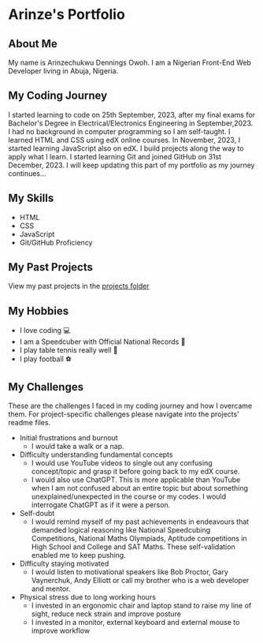 # Arinze's Portfolio
## About Me
My name is Arinzechukwu Dennings Owoh. I am a Nigerian Front-End Web Developer living in Abuja, Nigeria.
## My Coding Journey
I started learning to code on 25th September, 2023, after my final exams for Bachelor's Degree in Electrical/Electronics Engineering in September,2023. I had no background in computer programming so I am self-taught. I learned HTML and CSS using edX online courses. In November, 2023, I started learning JavaScript also on edX. I build projects along the way to apply what I learn. I started learning Git and joined GitHub on 31st December, 2023. I will keep updating this part of my portfolio as my journey continues...
## My Skills
* HTML
* CSS
* JavaScript
* Git/GitHub Proficiency
## My Past Projects
View my past projects in the [projects folder](projects)
## My Hobbies
* I love coding 💻
* I am a Speedcuber with Official National Records 🧠
* I play table tennis really well 🏓
* I play football ⚽
## My Challenges
These are the challenges I faced in my coding journey and how I overcame them. For project-specific challenges please navigate into the projects' readme files.
* Initial frustrations and burnout
  * I would take a walk or a nap.
* Difficulty understanding fundamental concepts
  * I would use YouTube videos to single out any confusing concept/topic and grasp it before going back to my edX course.
  * I would also use ChatGPT. This is more applicable than YouTube when I am not confused about an entire topic but about something unexplained/unexpected in the course or my codes. I would interrogate ChatGPT as if it were a person.
* Self-doubt
  * I would remind myself of my past achievements in endeavours that demanded logical reasoning like National Speedcubing Competitions, National Maths Olympiads, Aptitude competitions in High School and College and SAT Maths. These self-validation enabled me to keep pushing.
* Difficulty staying motivated
  * I would listen to motivational speakers like Bob Proctor, Gary Vaynerchuk, Andy Elliott or call my brother who is a web developer and mentor.
* Physical stress due to long working hours
  * I invested in an ergonomic chair and laptop stand to raise my line of sight, reduce neck strain and improve posture
  * I invested in a monitor, external keyboard and external mouse to improve workflow
